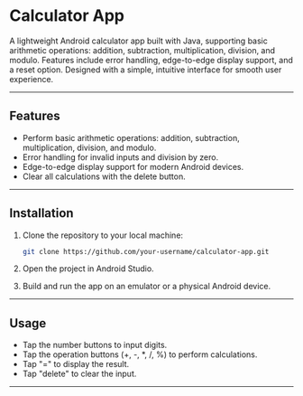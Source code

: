 # Calculator App

A lightweight Android calculator app built with Java, supporting basic arithmetic operations: addition, subtraction, multiplication, division, and modulo. Features include error handling, edge-to-edge display support, and a reset option. Designed with a simple, intuitive interface for smooth user experience.

---

## Features
- Perform basic arithmetic operations: addition, subtraction, multiplication, division, and modulo.
- Error handling for invalid inputs and division by zero.
- Edge-to-edge display support for modern Android devices.
- Clear all calculations with the delete button.

---

## Installation

1. Clone the repository to your local machine:
    ```bash
    git clone https://github.com/your-username/calculator-app.git
    ```

2. Open the project in Android Studio.

3. Build and run the app on an emulator or a physical Android device.

---


## Usage
- Tap the number buttons to input digits.
- Tap the operation buttons (+, -, *, /, %) to perform calculations.
- Tap "=" to display the result.
- Tap "delete" to clear the input.

---
